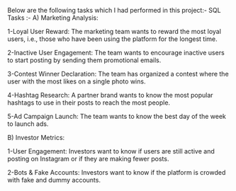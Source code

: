 Below are the following tasks which I had performed in this project:-
SQL Tasks :-
A) Marketing Analysis:

1-Loyal User Reward: 
The marketing team wants to reward the most loyal users, i.e., those who have been using the platform for the longest time.

2-Inactive User Engagement: 
The team wants to encourage inactive users to start posting by sending them promotional emails.

3-Contest Winner Declaration: 
The team has organized a contest where the user with the most likes on a single photo wins.

4-Hashtag Research: 
A partner brand wants to know the most popular hashtags to use in their posts to reach the most people.

5-Ad Campaign Launch: 
The team wants to know the best day of the week to launch ads.

B) Investor Metrics:

1-User Engagement: 
Investors want to know if users are still active and posting on Instagram or if they are making fewer posts.

2-Bots & Fake Accounts: 
Investors want to know if the platform is crowded with fake and dummy accounts.
